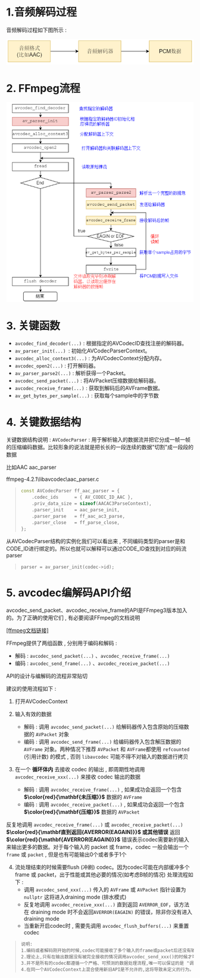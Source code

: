 # 1.音频解码过程

音频解码过程如下图所示 : 

<img src="assets/image-20240304101157404.png" alt="image-20240304101157404" /> 

# 2. FFmpeg流程  

<img src="assets/image-20240304101318606.png" alt="image-20240304101318606" /> 

# 3. 关键函数

* `avcodec_find_decoder(...)` : 根据指定的AVCodecID查找注册的解码器。
* `av_parser_init(...) `: 初始化AVCodecParserContext。
* `avcodec_alloc_context3(...)` : 为AVCodecContext分配内存。
* `avcodec_open2(...)` : 打开解码器。
* `av_parser_parse2(...)` : 解析获得⼀个Packet。
* `avcodec_send_packet(...)` : 将AVPacket压缩数据给解码器。
* `avcodec_receive_frame(...)` : 获取到解码后的AVFrame数据。
* `av_get_bytes_per_sample(...)` : 获取每个sample中的字节数  

# 4. 关键数据结构

关键数据结构说明 : 
`AVCodecParser` : ⽤于解析输⼊的数据流并把它分成⼀帧⼀帧的压缩编码数据。比较形象的说法就是把长长的⼀段连续的数据"切割"成⼀段段的数据

比如AAC aac_parser 

ffmpeg-4.2.1\libavcodec\aac_parser.c  

> ```c++
> const AVCodecParser ff_aac_parser = {
>     .codec_ids      = { AV_CODEC_ID_AAC },
>     .priv_data_size = sizeof(AACAC3ParseContext),
>     .parser_init    = aac_parse_init,
>     .parser_parse   = ff_aac_ac3_parse,
>     .parser_close   = ff_parse_close,
> };
> ```

从AVCodecParser结构的实例化我们可以看出来 , 不同编码类型的parser是和CODE_ID进⾏绑定的。所以也就可以解释可以通过CODE_ID查找到对应的码流 parser  

> ```c++
> parser = av_parser_init(codec->id);
> ```

# 5. avcodec编解码API介绍

avcodec_send_packet、avcodec_receive_frame的API是FFmpeg3版本加入的。为了正确的使⽤它们 , 有必要阅读FFmpeg的⽂档说明

[[ffmpeg文档链接]](https://www.ffmpeg.org/doxygen/4.1/group__lavc__encdec.html#details)

FFmpeg提供了两组函数 , 分别⽤于编码和解码 : 

- 解码 : `avcodec_send_packet(...)` 、`avcodec_receive_frame(...)`
- 编码 : `avcodec_send_frame(...)` 、`avcodec_receive_packet(...)`

API的设计与编解码的流程非常贴切

建议的使用流程如下 : 

1. 打开AVCodecContext
2. 输入有效的数据
   - 解码 : 调用 `avcodec_send_packet(...)` 给解码器传入包含原始的压缩数据的 `AVPacket` 对象
   - 编码 : 调⽤ `avcodec_send_frame(...)` 给编码器传入包含解压数据的 `AVFrame` 对象。两种情况下推荐 `AVPacket` 和 `AVFrame`都使用 `refcounted` (引⽤计数) 的模式 , 否则 `libavcodec` 可能不得不对输⼊的数据进行拷贝

3. 在⼀个 **循环体内** 去接收 codec 的输出 , 即周期性地调用 `avcodec_receive_xxx(...)` 来接收 codec 输出的数据
   - 解码 : 调⽤ `avcodec_receive_frame(...)` , 如果成功会返回⼀个包含 **$\color{red}{\mathbf{未压缩}}$** 数据的 `AVFrame`
   - 编码 : 调⽤ `avcodec_receive_packet(...)` , 如果成功会返回⼀个包含 **$\color{red}{\mathbf{压缩}}$** 数据的 `AVPacket`

反复地调用 `avcodec_receive_frame(...)` 或 `avcodec_receive_packet(...)` **$\color{red}{\mathbf直到返回{AVERROR(EAGAIN)}}$ 或其他错误** 返回 **$\color{red}{\mathbf{AVERROR(EAGAIN)}}$** 错误表示codec需要新的输入来输出更多的数据。对于每个输入的 packet 或 frame，codec ⼀般会输出⼀个 `frame` 或 `packet` , 但是也有可能输出0个或者多于1个

4. 流处理结束的时候需要flush (冲刷) codec。因为codec可能在内部缓冲多个 frame 或 packet，出于性能或其他必要的情况(如考虑B帧的情况)  处理流程如下 : 
   - 调⽤ `avcodec_send_xxx(...)` 传入的 `AVFrame` 或 `AVPacket` 指针设置为 `nullptr` 这将进入draining mode (排水模式)
   - 反复地调用 `avcodec_receive_xxx(...)` 直到返回 `AVERROR_EOF`，该方法在 draining mode 时不会返回`AVERROR(EAGAIN)` 的错误，除非你没有进入 draining mode  
   - 当重新开启codec时 , 需要先调用 `avcodec_flush_buffers(...)` 来重置codec  

> ```tex
> 说明:
> 1.编码或者解码刚开始的时候,codec可能接收了多个输⼊的frame或packet后还没有输出数据,直到内部的buffer被填充满。上⾯的使⽤流程可以处理这种情况。
> 2.理论上,只有在输出数据没有被完全接收的情况调⽤avcodec_send_xxx()的时候才可能会发⽣AVERROR(EAGAIN)的错误。你可以依赖这个机制来实现区别于上⾯建议流程的处理⽅式 , ⽐如每次循环都调⽤avcodec_send_*(),在出现AVERROR(EAGAIN)错误的时候再去调⽤avcodec_receive_*()。
> 3.并不是所有的codec都遵循⼀个严格、可预测的数据处理流程,唯⼀可以保证的是 "调⽤avcodec_send_*()/ avcodec_receive_*()返回AVERROR(EAGAIN)的时候去avcodec_receive_*()/avcodec_send_*()会成功,否则不应该返回AVERROR(EAGAIN)的错误" ⼀般来说，任何codec都不允许⽆限制地缓存输⼊或者输出。
> 4.在同⼀个AVCodecContext上混合使⽤新旧API是不允许的,这将导致未定义的⾏为。
> ```

